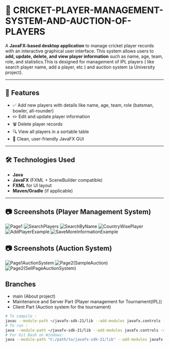 # 🏏 CRICKET-PLAYER-MANAGEMENT-SYSTEM-AND-AUCTION-OF-PLAYERS

A **JavaFX-based desktop application** to manage cricket player records with an interactive graphical user interface. This system allows users to **add, update, delete, and view player information** such as name, age, team, role, and statistics.This is designed for management of IPL players ( like search player name, add a player, etc )  and auction system (a University project).

---

## 🚀 Features

- ✅ Add new players with details like name, age, team, role (batsman, bowler, all-rounder)
- ✏️ Edit and update player information
- 🗑️ Delete player records
- 🔍 View all players in a sortable table
- 🎨 Clean, user-friendly JavaFX GUI

---

## 🛠️ Technologies Used

- **Java**
- **JavaFX** (FXML + SceneBuilder compatible)
- **FXML** for UI layout
- **Maven/Gradle** (if applicable)

---

## 📷 Screenshots (Player Management System)

![Page1](https://github.com/user-attachments/assets/ddaf0947-b5ae-450a-896d-df73d4831337)
![SearchPlayers](https://github.com/user-attachments/assets/e09bff20-eff8-404e-851f-cc14c18c6686)
![SearchByName](https://github.com/user-attachments/assets/2a0532f5-cd8a-44f6-9acd-cbd2945e2a35)
![CountryWisePlayer](https://github.com/user-attachments/assets/9e4dff04-941c-46e6-ad64-bb1c0e0d4b3c)
![AddPlayerExample](https://github.com/user-attachments/assets/543e4e24-c30f-48df-84d0-299f57fe66bb)
![SaveMoreInformationExample](https://github.com/user-attachments/assets/aa4d85ef-03c2-4183-804d-c4dfb0139a56)


## 📷 Screenshots (Auction System)

![Page1AuctionSystem](https://github.com/user-attachments/assets/9530acf3-0b76-46f5-b5de-edc08ab33729)
![Page2(SampleAuction)](https://github.com/user-attachments/assets/0c564df3-38d9-4ba6-b812-63e4670f649d)
![Page2(SellPageAuctionSystem)](https://github.com/user-attachments/assets/5411ccce-a19d-48bf-baf6-3e49aa7ba1b9)

## Branches 
- main (About project)
- Maintenance and Server Part (Player management for Tournament(IPL))
- Client Part (Auction system for the tournament) 


```bash
# To compile :
javac --module-path ~/javafx-sdk-21/lib --add-modules javafx.controls -d out src/Runnable_file_or_class
# To run :
java --module-path ~/javafx-sdk-21/lib --add-modules javafx.controls -cp out Runnable_file_or_class
# For Git Bash on Windows:
java --module-path "C:/path/to/javafx-sdk-21/lib" --add-modules javafx.controls -cp out Main


